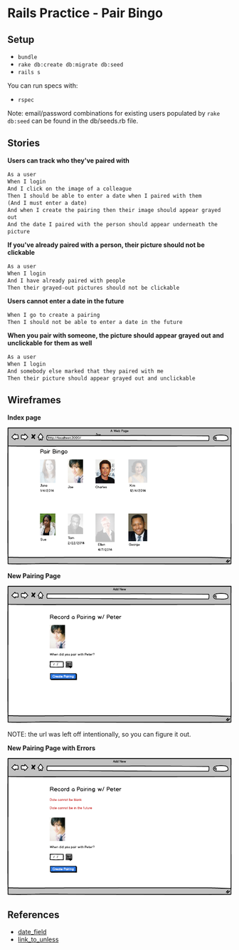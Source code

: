 # Rails Practice - Pair Bingo

## Setup

* `bundle`
* `rake db:create db:migrate db:seed`
* `rails s`

You can run specs with:

* `rspec`

Note: email/password combinations for existing users populated by `rake db:seed` can be found in the db/seeds.rb file.

## Stories

**Users can track who they've paired with**

```
As a user
When I login
And I click on the image of a colleague
Then I should be able to enter a date when I paired with them
(And I must enter a date)
And when I create the pairing then their image should appear grayed out
And the date I paired with the person should appear underneath the picture
```

**If you've already paired with a person, their picture should not be clickable**

```
As a user
When I login
And I have already paired with people
Then their grayed-out pictures should not be clickable
```

**Users cannot enter a date in the future**

```
When I go to create a pairing
Then I should not be able to enter a date in the future
```

**When you pair with someone, the picture should appear grayed out and unclickable for them as well**

```
As a user
When I login
And somebody else marked that they paired with me
Then their picture should appear grayed out and unclickable
```


## Wireframes

**Index page**

<img src="project/images/01-index.png" />

**New Pairing Page**

<img src="project/images/02-new.png" />

NOTE: the url was left off intentionally, so you can figure it out.

**New Pairing Page with Errors**

<img src="project/images/03-new-with-errors.png" />


## References

* [date_field](http://api.rubyonrails.org/classes/ActionView/Helpers/FormHelper.html#method-i-date_field)
* [link_to_unless](http://api.rubyonrails.org/classes/ActionView/Helpers/UrlHelper.html#method-i-link_to_unless)
